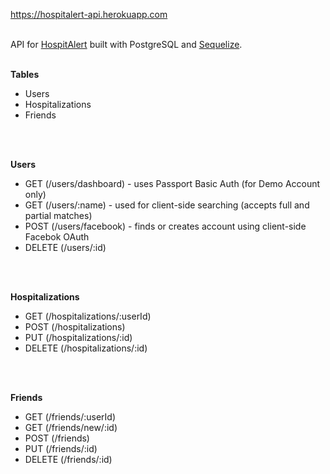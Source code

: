 https://hospitalert-api.herokuapp.com <br><br>

API for <a href="www.hospitalert.com">HospitAlert</a> built with PostgreSQL and <a href="http://docs.sequelizejs.com/">Sequelize</a>.<br><br>

<b>Tables</b>
<ul>
<li>Users</li>
<li>Hospitalizations</li>
<li>Friends</li>
</ul><br><br>

<b>Users</b>
<ul>
<li>GET (/users/dashboard) - uses Passport Basic Auth (for Demo Account only)</li>
<li>GET (/users/:name) - used for client-side searching (accepts full and partial matches)</li>
<li>POST (/users/facebook) - finds or creates account using client-side Facebok OAuth</li>
<li>DELETE (/users/:id)</li> 
</ul><br><br>

<b>Hospitalizations</b>
<ul>
<li>GET (/hospitalizations/:userId)</li>
<li>POST (/hospitalizations)</li>
<li>PUT (/hospitalizations/:id)</li>
<li>DELETE (/hospitalizations/:id)</li>
</ul><br><br>

<b>Friends</b>
<ul>
<li>GET (/friends/:userId)</li>
<li>GET (/friends/new/:id)</li>
<li>POST (/friends)</li>
<li>PUT (/friends/:id)</li>
<li>DELETE (/friends/:id)</li>
</ul>